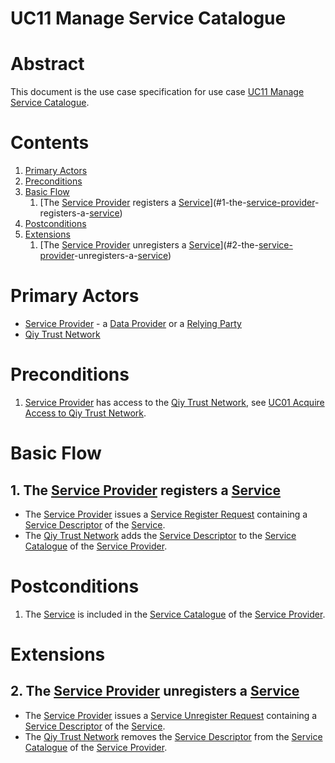 # UC11 Manage Service Catalogue

# Abstract

This document is the use case specification for use case [UC11 Manage Service Catalogue](UC11%20Manage%20Service%20Catalogue.md).

# Contents


1. [Primary Actors](#primary-actors)
1. [Preconditions](#preconditions)
1. [Basic Flow](#basic-flow)
	1. [The [Service Provider](../Definitions.md#service-provider) registers a [Service](../Definitions.md#service)](#1-the-[service-provider](definitionsmd#service-provider)-registers-a-[service](definitionsmd#service))
1. [Postconditions](#postconditions)
1. [Extensions](#extensions)
	1. [The [Service Provider](../Definitions.md#service-provider) unregisters a [Service](../Definitions.md#service)](#2-the-[service-provider](definitionsmd#service-provider)-unregisters-a-[service](definitionsmd#service))

# Primary Actors

* [Service Provider](../Definitions.md#service-provider) - a [Data Provider](../Definitions.md#data-provider) or a [Relying Party](../Definitions.md#relying-party)
* [Qiy Trust Network](../Definitions.md#qiy-trust-network)

# Preconditions

1. [Service Provider](../Definitions.md#service-provider) has access to the [Qiy Trust Network](../Definitions.md#qiy-trust-network), see [UC01 Acquire Access to Qiy Trust Network](UC01%20Acquire%20Access%20to%20Qiy%20Trust%20Network.md).

# Basic Flow

## 1. The [Service Provider](../Definitions.md#service-provider) registers a [Service](../Definitions.md#service)

* The [Service Provider](../Definitions.md#service-provider) issues a [Service Register Request](../Definitions.md#service-register-request) containing a [Service Descriptor](../Definitions.md#service-descriptor) of the [Service](../Definitions.md#service).
* The [Qiy Trust Network](../Definitions.md#qiy-trust-network) adds the [Service Descriptor](../Definitions.md#service-descriptor) to the [Service Catalogue](../Definitions.md#service-catalogue) of the [Service Provider](../Definitions.md#service-provider).


# Postconditions

1. The [Service](../Definitions.md#service) is included in the [Service Catalogue](../Definitions.md#service-catalogue) of the [Service Provider](../Definitions.md#service-provider).

# Extensions

## 2. The [Service Provider](../Definitions.md#service-provider) unregisters a [Service](../Definitions.md#service)

* The [Service Provider](../Definitions.md#service-provider) issues a [Service Unregister Request](../Definitions.md#service-unregister-request) containing a [Service Descriptor](../Definitions.md#service-descriptor) of the [Service](../Definitions.md#service).
* The [Qiy Trust Network](../Definitions.md#qiy-trust-network) removes the [Service Descriptor](../Definitions.md#service-descriptor) from the [Service Catalogue](../Definitions.md#service-catalogue) of the [Service Provider](../Definitions.md#service-provider).


